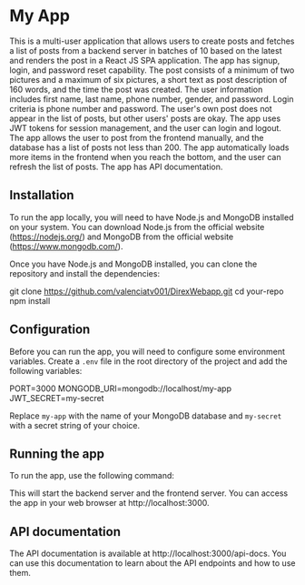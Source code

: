 # My App

This is a multi-user application that allows users to create posts and fetches a list of posts from a backend server in batches of 10 based on the latest and renders the post in a React JS SPA application. The app has signup, login, and password reset capability. The post consists of a minimum of two pictures and a maximum of six pictures, a short text as post description of 160 words, and the time the post was created. The user information includes first name, last name, phone number, gender, and password. Login criteria is phone number and password. The user's own post does not appear in the list of posts, but other users' posts are okay. The app uses JWT tokens for session management, and the user can login and logout. The app allows the user to post from the frontend manually, and the database has a list of posts not less than 200. The app automatically loads more items in the frontend when you reach the bottom, and the user can refresh the list of posts. The app has API documentation.

## Installation

To run the app locally, you will need to have Node.js and MongoDB installed on your system. You can download Node.js from the official website (https://nodejs.org/) and MongoDB from the official website (https://www.mongodb.com/).

Once you have Node.js and MongoDB installed, you can clone the repository and install the dependencies:



git clone https://github.com/valenciatv001/DirexWebapp.git
cd your-repo
npm install



## Configuration

Before you can run the app, you will need to configure some environment variables. Create a `.env` file in the root directory of the project and add the following variables:


PORT=3000
MONGODB_URI=mongodb://localhost/my-app
JWT_SECRET=my-secret





Replace `my-app` with the name of your MongoDB database and `my-secret` with a secret string of your choice.

## Running the app

To run the app, use the following command:


This will start the backend server and the frontend server. You can access the app in your web browser at http://localhost:3000.

## API documentation

The API documentation is available at http://localhost:3000/api-docs. You can use this documentation to learn about the API endpoints and how to use them.
